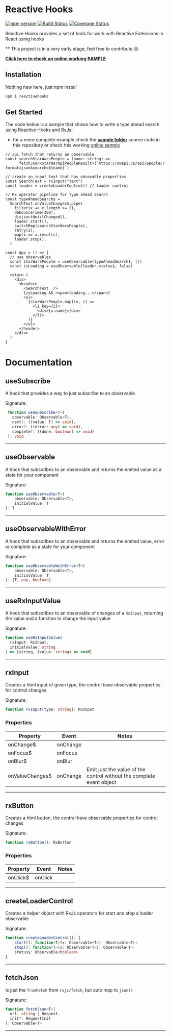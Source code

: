 # Reactive Hooks
[![npm version](https://badge.fury.io/js/reactivehooks.svg)](https://badge.fury.io/js/reactivehooks)
[![Build Status](https://travis-ci.org/lucasteles/reactivehooks.svg?branch=master)](https://travis-ci.org/lucasteles/reactivehooks)
[![Coverage Status](https://img.shields.io/coveralls/github/lucasteles/reactivehooks/master.svg)](https://coveralls.io/github/lucasteles/reactivehooks?branch=master)

Reactive Hooks provides a set of tools for work with Reactive Extensions in React using hooks

** This project is in a very early stage, feel free to contribute 😉

[**Click here to check an online working SAMPLE**](https://stackblitz.com/edit/rectivehooks-sample)

## Installation

Nothing new here, just npm install
```sh
npm i reactivehooks
```

## Get Started

The code below is a sample that shows how to write a type ahead search using Reactive Hooks and [RxJs](https://github.com/ReactiveX/rxjs):

* for a more complete example check the [**sample folder**](https://github.com/lucasteles/reactivehooks/tree/master/Sample) source code in this repository or check this working [online sample](https://stackblitz.com/edit/rectivehooks-sample)

```tsx
// api fetch that returns an observable
const searchStarWarsPeople = (name: string) =>
      fetchJson<StarWarApiPeopleResult>(`https://swapi.co/api/people/?format=json&search=${name}`)

// create an input text that has obsevable properties
const SearchText = rxInput("text")
const loader = createLoaderControl() // loader control

// Rx operator pipeline for type ahead search
const typeAheadSearch$ =
  SearchText.onValueChanges$.pipe(
    filter(x => x.length >= 2),
    debounceTime(300),
    distinctUntilChanged(),
    loader.start(),
    switchMap(searchStarWarsPeople),
    retry(3),
    map(x => x.results),
    loader.stop(),
  )

const App = () => {
  // use observables
  const starWarsPeople = useObservable(typeAheadSearch$, [])
  const isLoading = useObservable(loader.status$, false)
  
  return (
    <div>
      <header>
        <SearchText  />
        {isLoading && <span>loading...</span>}
        <ul>
          {starWarsPeople.map((x, i) =>
            <li key={i}>
              <div>{x.name}</div>
            </li>
          )}
        </ul>
      </header>
    </div>
  )
}
```

# Documentation


## useSubscribe

A hook that provides a way to just subscribe to an observable

Signature:
```ts
 function useSubscribe<T>(
   observable: Observable<T>, 
   next?: ((value: T) => void), 
   error?: ((error: any) => void), 
   complete?: ((done: boolean) => void)
 ): void
```


---
## useObservable

A hook that subscribes to an observable and returns the emited value as a state for your component

Signature:
```ts
function useObservable<T>(
    observable: Observable<T>, 
    initialValue: T
): T
```
---
## useObservableWithError

A hook that subscribes to an observable and returns the emited value, error or complete as a state for your component

Signature:
```ts
function useObservableWithError<T>(
    observable: Observable<T>, 
    initialValue: T
): [T, any, boolean]
```
---
## useRxInputValue

A hook that subscribes to an observable of changes of a `RxInput`, returning the value and a function to change the input value

Signature:
```ts
function useRxInputValue(
  rxInput: RxInput, 
  initialValue: string
) => [string, (value: string) => void]
```
---

## rxInput

Creates a html input of given type, the control have observable properties for control changes

Signature:
```ts
function rxInput(type: string): RxInput
```

### Properties

| Property        | Event    | Notes                                                                |
|-----------------|----------|----------------------------------------------------------------------|
| onChange$       | onChange |                                                                      |
| onFocus$        | onFocus  |                                                                      |
| onBlur$         | onBlur   |                                                                      |
| onValueChanges$ | onChange | Emit just the value of the control without the complete event object |
---

## rxButton

Creates a html button, the control have observable properties for control changes

Signature:
```ts
function rxButton(): RxButton
```

### Properties

| Property        | Event    | Notes                                                                |
|-----------------|----------|----------------------------------------------------------------------|
| onClick$       | onClick |                                                                      |

---
## createLoaderControl

Creates a helper object with RxJs operators for start and stop a loader observable

Signature:
```ts
function createLoaderControl(): {
    start(): function<T>(x: Observable<T>): Observable<T>;
    stop(): function<T>(x: Observable<T>): Observable<T>;
    status$: Observable<boolean>
}
```

---
## fetchJson

Is just the `fromFetch`  from `rxjs/fetch`, but auto map to `json()`

Signature:
```ts
function fetchJson<T>(
  url: string | Request, 
  init?: RequestInit
): Observable<T>
```
---
